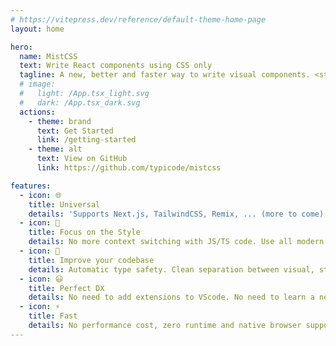 ```yaml
---
# https://vitepress.dev/reference/default-theme-home-page
layout: home

hero:
  name: MistCSS
  text: Write React components using CSS only
  tagline: A new, better and faster way to write visual components. <strike>CSS-in-JS</strike>? Nope! JS-from-CSS 👍
  # image:
  #   light: /App.tsx_light.svg
  #   dark: /App.tsx_dark.svg
  actions:
    - theme: brand
      text: Get Started
      link: /getting-started
    - theme: alt
      text: View on GitHub
      link: https://github.com/typicode/mistcss

features:
  - icon: 🌐
    title: Universal
    details: 'Supports Next.js, TailwindCSS, Remix, ... (more to come).'
  - icon: 🪷
    title: Focus on the Style
    details: No more context switching with JS/TS code. Use all modern CSS features directly.
  - icon: 💎
    title: Improve your codebase
    details: Automatic type safety. Clean separation between visual, state-less components and others. Guaranteed by the language.
  - icon: 😃
    title: Perfect DX
    details: No need to add extensions to VScode. No need to learn a new API. Zero-config. Get set up in 1 minute.
  - icon: ⚡
    title: Fast
    details: No performance cost, zero runtime and native browser support.
---
```

